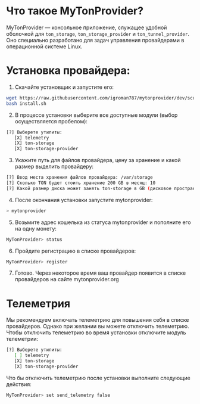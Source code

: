# Что такое MyTonProvider?
MyTonProvider — консольное приложение, служащее удобной оболочкой для `ton_storage`, `ton_storage_provider` и `ton_tunnel_provider`. Оно специально разработано для задач управления провайдерами в операционной системе Linux.


# Установка провайдера:
1. Скачайте установщик и запустите его:
```bash
wget https://raw.githubusercontent.com/igroman787/mytonprovider/dev/scripts/install.sh
bash install.sh
```

2. В процессе установки выберите все доступные модули (выбор осуществляется пробелом):
```bash
[?] Выберете утилиты: 
   [X] telemetry
   [X] ton-storage
   [X] ton-storage-provider
```

3. Укажите путь для файлов провайдера, цену за хранение и какой размер выделить провайдеру:
```bash
[?] Ввод места хранения файлов провайдера: /var/storage
[?] Сколько TON будет стоить хранение 200 GB в месяц: 10
[?] Какой размер диска может занять ton-storage в GB (дисковое пространство: 52.0 /62.0): 46
```

4. После окончания установки запустите mytonprovider:
```bash
> mytonprovider
```

5. Возьмите адрес кошелька из статуса mytonprovider и пополните его на одну монету:
```bash
MyTonProvider> status
```

6. Пройдите регистрацию в списке провайдеров:
```bash
MyTonProvider> register
```

7. Готово. Через некоторое время ваш провайдер появится в списке провайдеров на сайте mytonprovider.org


# Телеметрия
Мы рекомендуем включать телеметрию для повышения себя в списке провайдеров. Однако при желании вы можете отключить телеметрию.
Чтобы отключить телеметрию во время установки отключите модуль телеметрии:
```bash
[?] Выберете утилиты: 
   [ ] telemetry
   [X] ton-storage
   [X] ton-storage-provider
```

Что бы отключить телеметрию после установки выполните следующие действия:
```bash
MyTonProvider> set send_telemetry false
```